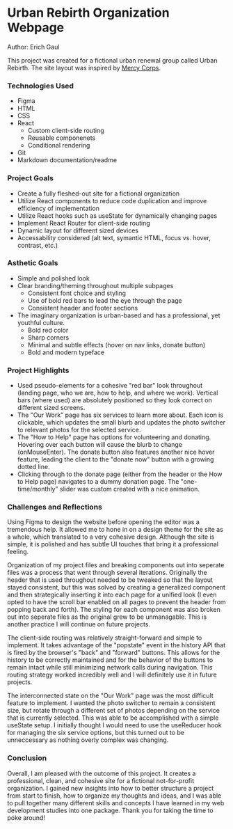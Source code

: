 # Urban Rebirth Organization Webpage
Author: Erich Gaul

This project was created for a fictional urban renewal group called Urban Rebirth.  The site layout was inspired by [Mercy Corps](mercycorps.org).

### Technologies Used
- Figma
- HTML
- CSS
- React
    - Custom client-side routing
    - Reusable componenets
    - Conditional rendering
- Git
- Markdown documentation/readme

### Project Goals
- Create a fully fleshed-out site for a fictional organization
- Utilize React components to reduce code duplication and improve efficiency of implementation
- Utilize React hooks such as useState for dynamically changing pages
- Implement React Router for client-side routing
- Dynamic layout for different sized devices
- Accessability considered (alt text, symantic HTML, focus vs. hover, contrast, etc.)

### Asthetic Goals
- Simple and polished look
- Clear branding/theming throughout multiple subpages
    - Consistent font choice and styling
    - Use of bold red bars to lead the eye through the page
    - Consistent header and footer sections
- The imaginary organization is urban-based and has a professional, yet youthful culture.
    - Bold red color
    - Sharp corners
    - Minimal and subtle effects (hover on nav links, donate button)
    - Bold and modern typeface

### Project Highlights
- Used pseudo-elements for a cohesive "red bar" look throughout (landing page, who we are, how to help, and where we work).  Vertical bars (where used) are absolutely positioned so they look correct on different sized screens.
- The "Our Work" page has six services to learn more about.  Each icon is clickable, which updates the small blurb and updates the photo switcher to relevant photos for the selected service.
- The "How to Help" page has options for volunteering and donating.  Hovering over each button will cause the blurb to change (onMouseEnter).  The donate button also features another nice hover feature, leading the client to the "donate now" button with a growing dotted line.
- Clicking through to the donate page (either from the header or the How to Help page) navigates to a dummy donation page.  The "one-time/monthly" slider was custom created with a nice animation.

### Challenges and Reflections
Using Figma to design the website before opening the editor was a tremendous help.  It allowed me to hone in on a design theme for the site as a whole, which translated to a very cohesive design.  Although the site is simple, it is polished and has subtle UI touches that bring it a professional feeling.

Organization of my project files and breaking components out into seperate files was a process that went through several iterations.  Originally the header that is used throughout needed to be tweaked so that the layout stayed consistent, but this was solved by creating a generalized component and then strategically inserting it into each page for a unified look (I even opted to have the scroll bar enabled on all pages to prevent the header from popping back and forth).  The styling for each component was also broken out into seperate files as the original grew to be unmanagable.  This is another practice I will continue on future projects.

The client-side routing was relatively straight-forward and simple to implement.  It takes advantage of the "popstate" event in the history API that is fired by the browser's "back" and "forward" buttons.  This allows for the history to be correctly maintained and for the behavior of the buttons to remain intact while still minimizing network calls during navigation.  This routing strategy worked incredibly well and I will definitely use it in future projects.

The interconnected state on the "Our Work" page was the most difficult feature to implement.  I wanted the photo switcher to remain a consistent size, but rotate through a different set of photos depending on the service that is currently selected.  This was able to be accomplished with a simple useState setup.  I initially thought I would need to use the useReducer hook for managing the six service options, but this turned out to be unneccessary as nothing overly complex was changing.

### Conclusion
Overall, I am pleased with the outcome of this project.  It creates a professional, clean, and cohesive site for a fictional not-for-profit organization.  I gained new insights into how to better structure a project from start to finish, how to organize my thoughts and ideas, and I was able to pull together many different skills and concepts I have learned in my web development studies into one package.  Thank you for taking the time to poke around!